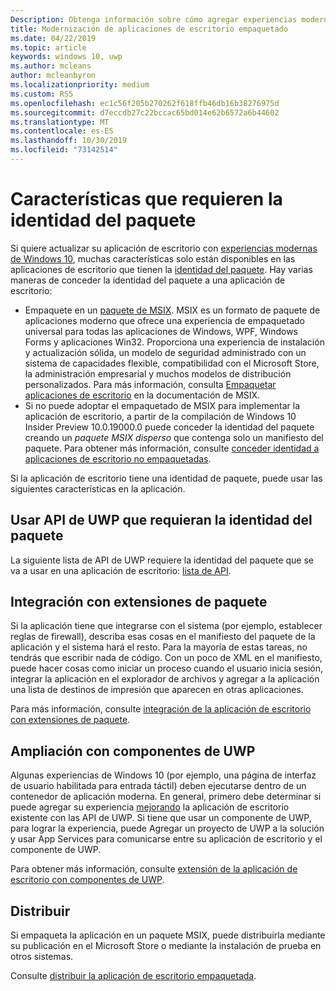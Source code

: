 ```yaml
---
Description: Obtenga información sobre cómo agregar experiencias modernas para los usuarios de Windows 10 en una aplicación de escritorio que haya empaquetado en un paquete de aplicación de Windows.
title: Modernización de aplicaciones de escritorio empaquetado
ms.date: 04/22/2019
ms.topic: article
keywords: windows 10, uwp
ms.author: mcleans
author: mcleanbyron
ms.localizationpriority: medium
ms.custom: RS5
ms.openlocfilehash: ec1c56f205b270262f618ffb46db16b38276975d
ms.sourcegitcommit: d7eccdb27c22bccac65bd014e62b6572a6b44602
ms.translationtype: MT
ms.contentlocale: es-ES
ms.lasthandoff: 10/30/2019
ms.locfileid: "73142514"
---
```

# <a name="features-that-require-package-identity"></a>Características que requieren la identidad del paquete

Si quiere actualizar su aplicación de escritorio con [experiencias modernas de Windows 10](index.md), muchas características solo están disponibles en las aplicaciones de escritorio que tienen la [identidad del paquete](https://docs.microsoft.com/uwp/schemas/appxpackage/uapmanifestschema/element-identity). Hay varias maneras de conceder la identidad del paquete a una aplicación de escritorio:

* Empaquete en un [paquete de MSIX](/windows/msix/desktop/desktop-to-uwp-root). MSIX es un formato de paquete de aplicaciones moderno que ofrece una experiencia de empaquetado universal para todas las aplicaciones de Windows, WPF, Windows Forms y aplicaciones Win32. Proporciona una experiencia de instalación y actualización sólida, un modelo de seguridad administrado con un sistema de capacidades flexible, compatibilidad con el Microsoft Store, la administración empresarial y muchos modelos de distribución personalizados. Para más información, consulta [Empaquetar aplicaciones de escritorio](https://docs.microsoft.com/windows/msix/desktop/desktop-to-uwp-root) en la documentación de MSIX.
* Si no puede adoptar el empaquetado de MSIX para implementar la aplicación de escritorio, a partir de la compilación de Windows 10 Insider Preview 10.0.19000.0 puede conceder la identidad del paquete creando un *paquete MSIX disperso* que contenga solo un manifiesto del paquete. Para obtener más información, consulte [conceder identidad a aplicaciones de escritorio no empaquetadas](grant-identity-to-nonpackaged-apps.md).

Si la aplicación de escritorio tiene una identidad de paquete, puede usar las siguientes características en la aplicación.

## <a name="use-uwp-apis-that-require-package-identity"></a>Usar API de UWP que requieran la identidad del paquete

La siguiente lista de API de UWP requiere la identidad del paquete que se va a usar en una aplicación de escritorio: [lista de API](desktop-to-uwp-supported-api.md#list-of-apis).

## <a name="integrate-with-package-extensions"></a>Integración con extensiones de paquete

Si la aplicación tiene que integrarse con el sistema (por ejemplo, establecer reglas de firewall), describa esas cosas en el manifiesto del paquete de la aplicación y el sistema hará el resto. Para la mayoría de estas tareas, no tendrás que escribir nada de código. Con un poco de XML en el manifiesto, puede hacer cosas como iniciar un proceso cuando el usuario inicia sesión, integrar la aplicación en el explorador de archivos y agregar a la aplicación una lista de destinos de impresión que aparecen en otras aplicaciones.

Para más información, consulte [integración de la aplicación de escritorio con extensiones de paquete](desktop-to-uwp-extensions.md).

## <a name="extend-with-uwp-components"></a>Ampliación con componentes de UWP

Algunas experiencias de Windows 10 (por ejemplo, una página de interfaz de usuario habilitada para entrada táctil) deben ejecutarse dentro de un contenedor de aplicación moderna. En general, primero debe determinar si puede agregar su experiencia [mejorando](desktop-to-uwp-enhance.md) la aplicación de escritorio existente con las API de UWP. Si tiene que usar un componente de UWP, para lograr la experiencia, puede Agregar un proyecto de UWP a la solución y usar App Services para comunicarse entre su aplicación de escritorio y el componente de UWP.

Para obtener más información, consulte [extensión de la aplicación de escritorio con componentes de UWP](desktop-to-uwp-extend.md).

## <a name="distribute"></a>Distribuir

Si empaqueta la aplicación en un paquete MSIX, puede distribuirla mediante su publicación en el Microsoft Store o mediante la instalación de prueba en otros sistemas.

Consulte [distribuir la aplicación de escritorio empaquetada](desktop-to-uwp-distribute.md).
